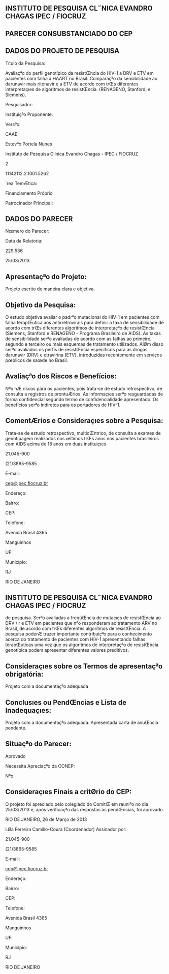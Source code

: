 ## INSTITUTO DE PESQUISA CL˝NICA EVANDRO CHAGAS IPEC / FIOCRUZ

<!-- image -->

## PARECER CONSUBSTANCIADO DO CEP

## DADOS DO PROJETO DE PESQUISA

Título da Pesquisa:

Avaliaçªo do perfil genotípico da resistŒncia do HIV-1 a DRV e ETV em pacientes com falha a HAART no Brasil: Comparaçªo da sensibilidade ao darunavir mais ritonavir e a ETV de acordo com trŒs diferentes interpretaçıes de algoritmos de resistŒncia. (RENAGENO, Stanford, e Siemens).

Pesquisador:

Instituiçªo Proponente:

Versªo:

CAAE:

Estevªo Portela Nunes

Instituto de Pesquisa Clínica Evandro Chagas - IPEC / FIOCRUZ

2

11142112.2.1001.5262

`rea TemÆtica:

Financiamento Próprio

Patrocinador Principal:

## DADOS DO PARECER

Nœmero do Parecer:

Data da Relatoria:

229.536

25/03/2013

## Apresentaçªo do Projeto:

Projeto escrito de maneira clara e objetiva.

## Objetivo da Pesquisa:

O estudo objetiva avaliar o padrªo mutacional do HIV-1 em pacientes com falha terapŒutica aos antirretrovirais para definir a taxa de sensibilidade de acordo com trŒs diferentes algoritmos de interpretaçªo de resistŒncia (Siemens, Stanford e RENAGENO - Programa Brasileiro de AIDS). As taxas de sensibilidade serªo avaliadas de acordo com as falhas ao primeiro, segundo e terceiro ou mais esquemas de tratamento utilizados. AlØm disso serªo avaliados os perfis de resistŒncia específicos para as drogas darunavir (DRV) e etravirina (ETV), introduzidas recentemente em serviços pœblicos de saœde no Brasil.

## Avaliaçªo dos Riscos e Benefícios:

Nªo hÆ riscos para os pacientes, pois trata-se de estudo retrospectivo, de consulta a registros de prontuÆrios. As informaçıes serªo resguardadas de forma confidencial segundo termo de confidencialidade apresentado. Os benefícios serªo indiretos para os portadores de HIV-1.

## ComentÆrios e Consideraçıes sobre a Pesquisa:

Trata-se de estudo retrospectivo, multicŒntrico, de consulta a exames de genotipagem realizados nos œltimos trŒs anos nos pacientes brasileiros com AIDS acima de 18 anos em duas instituiçıes

21.045-900

(21)3865-9585

E-mail:

cep@ipec.fiocruz.br

Endereço:

Bairro:

CEP:

Telefone:

Avenida Brasil 4365

Manguinhos

UF:

Município:

RJ

RIO DE JANEIRO

## INSTITUTO DE PESQUISA CL˝NICA EVANDRO CHAGAS IPEC / FIOCRUZ

<!-- image -->

de pesquisa. Serªo avaliadas a freqüŒncia de mutaçıes de resistŒncia ao DRV / r e ETV em pacientes que nªo responderam ao tratamento ARV no Brasil, de acordo com trŒs diferentes algoritmos de resistŒncia. A pesquisa poderÆ trazer importante contribuiçªo para o conhecimento acerca do tratamento de pacientes com HIV-1 apresentando falhas terapŒuticas uma vez que os algoritmos de interpretaçªo de resistŒncia genotípica podem apresentar diferentes valores preditivos.

## Consideraçıes sobre os Termos de apresentaçªo obrigatória:

Projeto com a documentaçªo adequada

## Conclusıes ou PendŒncias e Lista de Inadequaçıes:

Projeto com a documentaçªo adequada. Apresentada carta de anuŒncia pendente.

## Situaçªo do Parecer:

Aprovado

Necessita Apreciaçªo da CONEP:

Nªo

## Consideraçıes Finais a critØrio do CEP:

O projeto foi apreciado pelo colegiado do ComitŒ em reuniªo no dia 25/03/2013 e, após verificaçªo das respostas às pendŒncias, foi aprovado.

RIO DE JANEIRO, 26 de Março de 2013

LØa Ferreira Camillo-Coura (Coordenador) Assinador por:

21.045-900

(21)3865-9585

E-mail:

cep@ipec.fiocruz.br

Endereço:

Bairro:

CEP:

Telefone:

Avenida Brasil 4365

Manguinhos

UF:

Município:

RJ

RIO DE JANEIRO